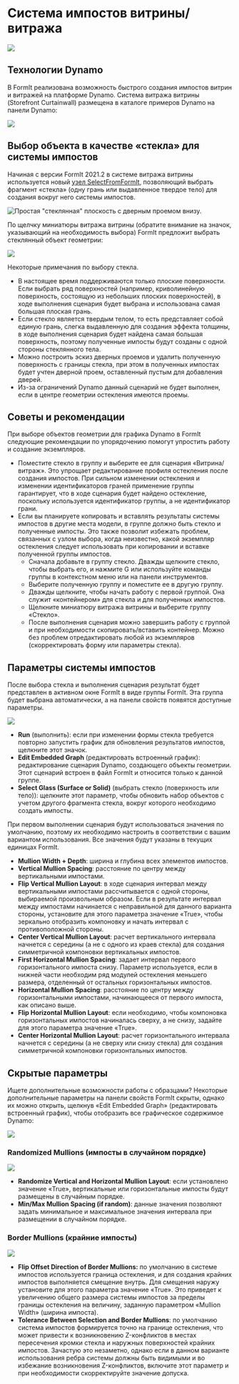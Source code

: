 # Система импостов витрины/витража

![](../.gitbook/assets/dynamo-storefront-system-options.gif)

## Технологии Dynamo

В FormIt реализована возможность быстрого создания импостов витрин и витражей на платформе Dynamo. Система витража витрины (Storefront Curtainwall) размещена в каталоге примеров Dynamo на панели Dynamo:

![](../.gitbook/assets/storefront-curtainwall-button%20%281%29.png)

## Выбор объекта в качестве «стекла» для системы импостов

Начиная с версии FormIt 2021.2 в системе витража витрины используется новый [узел SelectFromFormIt](https://formit.autodesk.com/page/formit-dynamo#dynamo-formit-nodes), позволяющий выбрать фрагмент «стекла» \(одну грань или выдавленное твердое тело\) для создания вокруг него системы импостов.

![Простая &quot;стеклянная&quot; плоскость с дверным проемом внизу.](../.gitbook/assets/storefron-system-1_glass-only.png)

По щелчку миниатюры витража витрины \(обратите внимание на значок, указывающий на необходимость выбора\) FormIt предложит выбрать стеклянный объект геометрии:

![](../.gitbook/assets/storefront-curtainwall-prompt.png)

Некоторые примечания по выбору стекла.

* В настоящее время поддерживаются только плоские поверхности. Если выбрать ряд поверхностей \(например, криволинейную поверхность, состоящую из небольших плоских поверхностей\), в ходе выполнения сценария будет выбрана и использована самая большая плоская грань.
* Если стекло является твердым телом, то есть представляет собой единую грань, слегка выдавленную для создания эффекта толщины, в ходе выполнения сценария будет найдена самая большая поверхность, поэтому полученные импосты будут созданы с одной стороны стеклянного тела.
* Можно построить эскиз дверных проемов и удалить полученную поверхность с границы стекла, при этом в полученных импостах будет учтен дверной проем, оставленный пустым для добавления дверей.
* Из-за ограничений Dynamo данный сценарий не будет выполнен, если в центре геометрии остекления имеются проемы.

## Советы и рекомендации

При выборе объектов геометрии для графика Dynamo в FormIt следующие рекомендации по упорядочению помогут упростить работу и создание экземпляров.

* Поместите стекло в группу и выберите ее для сценария «Витрина/витраж». Это упрощает редактирование профиля остекления после создания импостов. При сильном изменении остекления и изменении идентификаторов граней применение группы гарантирует, что в ходе сценария будет найдено остекление, поскольку используется идентификатор группы, а не идентификатор грани.
* Если вы планируете копировать и вставлять результаты системы импостов в другие места модели, в группе должно быть стекло и полученные импосты. Это также позволит избежать проблем, связанных с узлом выбора, когда неизвестно, какой экземпляр остекления следует использовать при копировании и вставке полученной группы импостов.
   * Сначала добавьте в группу стекло. Дважды щелкните стекло, чтобы выбрать его, и нажмите G или используйте команды группы в контекстном меню или на панели инструментов.
   * Выберите полученную группу и поместите ее в другую группу.
   * Дважды щелкните, чтобы начать работу с первой группой. Она служит «контейнером» для стекла и для полученных импостов.
   * Щелкните миниатюру витража витрины и выберите группу «Стекло».
   * После выполнения сценария можно завершить работу с группой и при необходимости скопировать/вставить контейнер. Можно без проблем отредактировать любой из экземпляров \(скорректировать форму или параметры стекла\).

## Параметры системы импостов

После выбора стекла и выполнения сценария результат будет представлен в активном окне FormIt в виде группы FormIt. Эта группа будет выбрана автоматически, а на панели свойств появятся доступные параметры.

![](../.gitbook/assets/storefront-curtainwall-parameters.png)

* **Run** (выполнить): если при изменении формы стекла требуется повторно запустить график для обновления результатов импостов, щелкните этот значок.
* **Edit Embedded Graph** (редактировать встроенный график): редактирование сценария Dynamo, создающего объекты геометрии. Этот сценарий встроен в файл FormIt и относится только к данной группе.
* **Select Glass \(Surface or Solid\)** (выбрать стекло \(поверхность или тело\)): щелкните этот параметр, чтобы обновить набор объектов с учетом другого фрагмента стекла, вокруг которого необходимо создать импосты.

При первом выполнении сценария будут использоваться значения по умолчанию, поэтому их необходимо настроить в соответствии с вашим вариантом использования. Все значения будут указаны в текущих единицах FormIt.

* **Mullion Width + Depth**: ширина и глубина всех элементов импостов.
* **Vertical Mullion Spacing**: расстояние по центру между вертикальными импостами.
* **Flip Vertical Mullion Layout**: в ходе сценария интервал между вертикальными импостами рассчитывается с одной стороны, выбираемой произвольным образом. Если в результате интервал между импостами начинается с неправильной для данного варианта стороны, установите для этого параметра значение «True», чтобы зеркально отобразить компоновку и начать интервал с противоположной стороны.
* **Center Vertical Mullion Layout**: расчет вертикального интервала начнется с середины (а не с одного из краев стекла) для создания симметричной компоновки вертикальных импостов.
* **First Horizontal Mullion Spacing**: задает интервал первого горизонтального импоста снизу. Параметр используется, если в нижней части необходим ряд модулей остекления меньшего размера, отделенный от остальных горизонтальных импостов.
* **Horizontal Mullion Spacing**: расстояние по центру между горизонтальными импостами, начинающееся от первого импоста, как описано выше.
* **Flip Horizontal Mullion Layout**: если необходимо, чтобы компоновка горизонтальных импостов начиналась сверху, а не снизу, задайте для этого параметра значение «True».
* **Center Horizontal Mullion Layout**: расчет горизонтального интервала начнется с середины (а не сверху или снизу стекла) для создания симметричной компоновки горизонтальных импостов.

## Скрытые параметры

Ищете дополнительные возможности работы с образцами? Некоторые дополнительные параметры на панели свойств FormIt скрыты, однако их можно открыть, щелкнув «Edit Embedded Graph» (редактировать встроенный график), чтобы отобразить все графическое содержимое Dynamo:

![](../.gitbook/assets/dynamo-edit-embedded-graph.png)

### Randomized Mullions (импосты в случайном порядке)

![](../.gitbook/assets/storefront-curtainwall-random-verticals.png)

* **Randomize Vertical and Horizontal Mullion Layout**: если установлено значение «True», вертикальные или горизонтальные импосты будут размещены в случайным порядке.
* **Min/Max Mullion Spacing \(if random\)**: данные значения позволяют задать минимальное и максимальное значения интервала при размещении в случайном порядке.

### Border Mullions (крайние импосты)

![](../.gitbook/assets/storefront-curtainwall-border-mullion-options.png)

* **Flip Offset Direction of Border Mullions:** по умолчанию в системе импостов используется граница остекления, и для создания крайних импостов выполняется смещение внутрь. Для смещения наружу установите для этого параметра значение «True». Это приведет к увеличению общего размера системы импостов за пределы границы остекления на величину, заданную параметром «Mullion Width» (ширина импоста).
* **Tolerance Between Selection and Border Mullions**: по умолчанию система импостов формируется точно на границе остекления, что может привести к возникновению Z-конфликтов в местах пересечения кромки стекла и наружных поверхностей крайних импостов. Зачастую это незаметно, однако если в данном варианте использования ребра системы должны быть видимыми и во избежание возникновения Z-конфликтов, включите этот параметр и при необходимости скорректируйте значение допуска.

